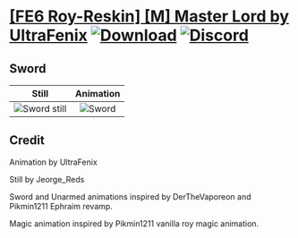 # [\[FE6 Roy-Reskin\] \[M\] Master Lord by UltraFenix](./) [![Download](https://img.shields.io/badge/Download--red?style=social&logo=github)](https://minhaskamal.github.io/DownGit/#/home?url=https://github.com/Klokinator/FE-Repo/tree/main/Battle%20Animations%2FLords%20-%20Vanilla%20and%20Custom%2F%5BFE6%20Roy-Reskin%5D%20%5BM%5D%20Master%20Lord%20by%20UltraFenix%2F1.%20Sword) [![Discord](https://img.shields.io/badge/Discord--blue?style=social&logo=discord)](https://discord.gg/C7VNGnyTPA)

## Sword

| Still | Animation |
| :---: | :-------: |
| ![Sword still](./Sword_000.png) | ![Sword](./Sword.gif) |

## Credit

Animation by UltraFenix

Still by Jeorge_Reds

Sword and Unarmed animations inspired by DerTheVaporeon and Pikmin1211 Ephraim revamp.

Magic animation inspired by Pikmin1211 vanilla roy magic animation.
